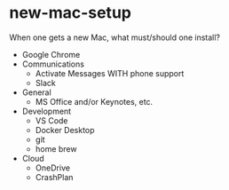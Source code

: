 # new-mac-setup
When one gets a new Mac, what must/should one install?

- Google Chrome
- Communications
  - Activate Messages WITH phone support
  - Slack
- General
  - MS Office and/or Keynotes, etc.
- Development
  - VS Code
  - Docker Desktop
  - git
  - home brew
- Cloud
  - OneDrive
  - CrashPlan
